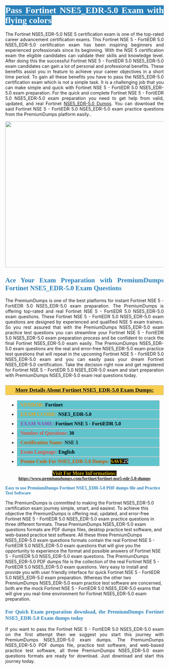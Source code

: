 <h1 style="text-align: justify;"><span style="color:#ffffff;"><span style="font-family:Georgia,serif;"><strong><span style="background-color:#2980b9;">Pass Fortinet NSE5_EDR-5.0 Exam with flying colors</span></strong></span></span></h1>

<p style="text-align: justify;">The Fortinet NSE5_EDR-5.0 NSE 5 certification exam is one of the top-rated career advancement certification exams. This Fortinet NSE 5 - FortiEDR 5.0 NSE5_EDR-5.0 certification exam has been inspiring beginners and experienced professionals since its beginning. With the NSE 5 certification exam the eligible candidates can validate their skills and knowledge level. After doing this the successful Fortinet NSE 5 - FortiEDR 5.0 NSE5_EDR-5.0 exam candidates can gain a lot of personal and professional benefits. These benefits assist you in feature to achieve your career objectives in a short time period. To gain all these benefits you have to pass the NSE5_EDR-5.0 certification exam which is not a simple task. It is a challenging job that you can make simple and quick with Fortinet NSE 5 - FortiEDR 5.0 NSE5_EDR-5.0 exam preparation. For the quick and complete Fortinet NSE 5 - FortiEDR 5.0 NSE5_EDR-5.0 exam preparation you need to get help from valid, updated, and real Fortinet <a href="https://www.premiumdumps.com/fortinet/fortinet-nse5-edr-5.0-dumps">NSE5_EDR-5.0 Dumps</a>. You can download the said Fortinet NSE 5 - FortiEDR 5.0 NSE5_EDR-5.0 exam practice questions from the PremiumDumps platform easily..</p>

<p style="text-align: center;"><a href="https://www.premiumdumps.com/fortinet/fortinet-nse5-edr-5.0-dumps"><img alt="" src="https://i.imgur.com/KJGzbJ2.jpeg" style="width: 700px; height: 465px;" /></a></p>

<h2 style="text-align: justify;"><span style="color:#2980b9;"><span style="font-family:Georgia,serif;"><strong>Ace Your Exam Preparation with PremiumDumps Fortinet NSE5_EDR-5.0 Exam Questions</strong></span></span></h2>

<p style="text-align: justify;">The PremiumDumps is one of the best platforms for instant Fortinet NSE 5 - FortiEDR 5.0 NSE5_EDR-5.0 exam preparation. The PremiumDumps is offering top-rated and real Fortinet NSE 5 - FortiEDR 5.0 NSE5_EDR-5.0 exam questions. These Fortinet NSE 5 - FortiEDR 5.0 NSE5_EDR-5.0 exam questions are designed by experienced and qualified NSE 5 exam trainers. So you rest assured that with the PremiumDumps NSE5_EDR-5.0 exam practice test questions you can streamline your Fortinet NSE 5 - FortiEDR 5.0 NSE5_EDR-5.0 exam preparation process and be confident to crack the final Fortinet NSE5_EDR-5.0 exam easily. The PremiumDumps NSE5_EDR-5.0 exam questions are the real and error-free NSE5_EDR-5.0 exam practice test questions that will repeat in the upcoming Fortinet NSE 5 - FortiEDR 5.0 NSE5_EDR-5.0 exam and you can easily pass your dream Fortinet NSE5_EDR-5.0 certification. Take the decision right now and get registered for Fortinet NSE 5 - FortiEDR 5.0 NSE5_EDR-5.0 exam and start preparation with PremiumDumps NSE5_EDR-5.0 exam real questions today.</p>

<h3 style="background: #f7ce50; border: 1px solid rgb(204, 204, 204); padding: 5px 10px; text-align: center;"><span style="font-family:Georgia,serif;"><u><u><span style="color:#000000;"><span style="font-size:11pt"><span style="line-height:normal"><b><span style="font-size:13.0pt"><span cambria="">More Details About Fortinet NSE5_EDR-5.0 Exam Dumps:</span></span></b></span></span></span></u></u></span></h3>

<ul>
	<li style="margin:0cm 10pt">
	<div style="background:#61c4cd; border: 1px solid rgb(204, 204, 204); padding: 5px 10px; text-align: justify;"><span style="font-family:Georgia,serif;"><span style="font-size:11pt"><span style="line-height:normal"><b><span style="font-size:12.0pt"><span new="" roman="" times=""><span style="color:#f39c12;">VENDOR:</span> <span style="color:#000000;">Fortinet</span></span></span></b></span></span></span></div>
	</li>
	<li style="margin:0cm 10pt">
	<div style="background: #61c4cd; border: 1px solid rgb(204, 204, 204); padding: 5px 10px; text-align: justify;"><span style="font-family:Georgia,serif;"><span style="font-size:11pt"><span style="line-height:normal"><b><span style="font-size:12.0pt"><span new="" roman="" times=""><span style="color:#f39c12;">EXAM CCODE:</span> <span style="color:#000000;">NSE5_EDR-5.0</span></span></span></b></span></span></span></div>
	</li>
	<li style="margin:0cm 10pt">
	<div style="background: #61c4cd; border: 1px solid rgb(204, 204, 204); padding: 5px 10px; text-align: justify;"><span style="font-family:Georgia,serif;"><span style="font-size:11pt"><span style="line-height:normal"><b><span style="font-size:12.0pt"><span new="" roman="" times=""><span style="color:#8e44ad;">EXAM NAME:</span> <span style="color:#000000;">Fortinet NSE 5 - FortiEDR 5.0</span></span></span></b></span></span></span></div>
	</li>
	<li style="margin:0cm 10pt">
	<div style="background: #61c4cd; border: 1px solid rgb(204, 204, 204); padding: 5px 10px;"><span style="font-family:Georgia,serif;"><span style="font-size:11pt"><span style="line-height:normal"><b><span style="font-size:12.0pt"><span new="" roman="" times=""><span style="color:#e74c3c;">Number of Questions:</span><span style="color:#000000;"><span style="color:#f1c40f;"> </span>30</span></span></span></b></span></span></span></div>
	</li>
	<li style="margin:0cm 10pt">
	<div style="background: #61c4cd; border: 1px solid rgb(204, 204, 204); padding: 5px 10px; text-align: justify;"><span style="font-family:Georgia,serif;"><span style="font-size:11pt"><span style="line-height:normal"><b><span style="font-size:12.0pt"><span new="" roman="" times=""><span style="color:#d35400;">Certification Name:</span> NSE 5</span></span></b></span></span></span></div>
	</li>
	<li style="margin:0cm 10pt">
	<div style="background: #61c4cd; border: 1px solid rgb(204, 204, 204); padding: 5px 10px; text-align: justify;"><span style="font-family:Georgia,serif;"><span style="font-size:11pt"><span style="line-height:normal"><b><span style="font-size:12.0pt"><span new="" roman="" times=""><span style="color:#e74c3c;">Exam Language:</span> <span style="color:#000000;">English</span></span></span></b></span></span></span></div>
	</li>
	<li style="margin:0cm 10pt">
	<div style="background: #61c4cd; border: 1px solid rgb(204, 204, 204); padding: 5px 10px;"><span style="font-family:Georgia,serif;"><span style="font-size:11pt"><span style="line-height:normal"><b><span style="font-size:12.0pt"><span new="" roman="" times=""><span style="color:#d35400;">Promo Code For NSE5_EDR-5.0 Dumps:</span><span style="color:#f1c40f;"> <span style="background-color:#000000;">SAVE</span></span><span style="color:#ffffff;"><span style="background-color:#000000;">25</span></span></span></span></b></span></span></span></div>
	</li>
</ul>

<p style="text-align: center;"><span style="font-family:Georgia,serif;"><strong><span style="font-size:16px;"><span style="color:#f1c40f;"><span style="background-color:#000000;">Visit For More InFormations:</span></span></span> <a href="https://www.premiumdumps.com/fortinet/fortinet-nse5-edr-5.0-dumps">https://www.premiumdumps.com/fortinet/fortinet-nse5-edr-5.0-dumps</a></strong></span></p>

<p><span style="color:#2980b9;"><span style="font-family:Georgia,serif;"><strong><strong><strong>Easy to use PremiumDumps Fortinet NSE5_EDR-5.0 PDF dumps file and Practice Test Software</strong></strong></strong></span></span></p>

<p>The PremiumDumps is committed to making the Fortinet NSE5_EDR-5.0 certification exam journey simple, smart, and easiest. To achieve this objective the PremiumDumps is offering real, updated, and error-free Fortinet NSE 5 - FortiEDR 5.0 NSE5_EDR-5.0 exam practice questions in three different formats. These PremiumDumps NSE5_EDR-5.0 exam questions formats are PDF dumps files, desktop practice test software, and web-based practice test software. All these three PremiumDumps NSE5_EDR-5.0 exam questions formats contain the real Fortinet NSE 5 - FortiEDR 5.0 NSE5_EDR-5.0 exam questions that will give you the opportunity to experience the format and possible answers of Fortinet NSE 5 - FortiEDR 5.0 NSE5_EDR-5.0 exam questions. The PremiumDumps NSE5_EDR-5.0 PDF dumps file is the collection of the real Fortinet NSE 5 - FortiEDR 5.0 NSE5_EDR-5.0 exam questions. Very easy to install and provide you with user friendly interface for quick Fortinet NSE 5 - FortiEDR 5.0 NSE5_EDR-5.0 exam preparation. Whereas the other two PremiumDumps NSE5_EDR-5.0 exam practice test software are concerned, both are the mock Fortinet NSE 5 - FortiEDR 5.0 NSE5_EDR-5.0 exams that will give you real-time environment for Fortinet NSE5_EDR-5.0 exam preparation.</p>

<h3 style="text-align: justify;"><span style="color:#2980b9;"><span style="font-family:Georgia,serif;"><strong><strong><strong>For Quick Exam preparation download, the PremiumDumps Fortinet NSE5_EDR-5.0 Exam dumps today</strong></strong></strong></span></span></h3>

<p style="text-align: justify;">If you want to pass the Fortinet NSE 5 - FortiEDR 5.0 NSE5_EDR-5.0 exam on the first attempt then we suggest you start this journey with PremiumDumps NSE5_EDR-5.0 exam dumps. The PremiumDumps NSE5_EDR-5.0 PDF dumps file, practice test software, and web-based practice test software, all three PremiumDumps NSE5_EDR-5.0 exam questions formats are ready for download. Just download and start this journey today.</p>
